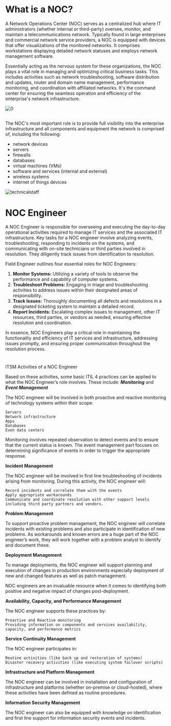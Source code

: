 # What is a NOC?
A Network Operations Center (NOC) serves as a centralized hub where IT administrators (whether internal or third-party) oversee, monitor, and maintain a telecommunications network. Typically found in large enterprises and commercial network service providers, a NOC is equipped with devices that offer visualizations of the monitored networks. It comprises workstations displaying detailed network statuses and employs network management software.

Essentially acting as the nervous system for these organizations, the NOC plays a vital role in managing and optimizing critical business tasks. This includes activities such as network troubleshooting, software distribution and updates, router and domain name management, performance monitoring, and coordination with affiliated networks. It's the command center for ensuring the seamless operation and efficiency of the enterprise's network infrastructure.

![0](https://github.com/Char-Hunt/noc/assets/138831832/053d36d7-ca11-4853-868a-12971b9d09a5)
##

The NOC's most important role is to provide full visibility into the enterprise infrastructure and all components and equipment the network is comprised of,  including the following:

  - network devices
  - servers
  - firewalls
  - databases
  - virtual machines (VMs)
  - software and services (internal and external)
  - wireless systems
  - internet of things devices

![technicalstaff](https://github.com/Char-Hunt/noc/assets/138831832/c19b94a2-80a0-46fe-a8b6-15b4ab705f26)

# NOC Engineer

A NOC Engineer is responsible for overseeing and executing the day-to-day operational activities required to manage IT services and the associated IT infrastructure. Key tasks for a NOC engineer involve analyzing events, troubleshooting, responding to incidents on the systems, and communicating with on-site technicians or third parties involved in resolution. They diligently track issues from identification to resolution.

Field Engineer outlines four essential roles for NOC Engineers:

  1. **Monitor Systems:** Utilizing a variety of tools to observe the performance and capability of computer systems.
  2. **Troubleshoot Problems:** Engaging in triage and troubleshooting activities to address issues within their designated areas of responsibility.
  3. **Track Issues:** Thoroughly documenting all defects and resolutions in a designated ticketing system to maintain a detailed record.
  4. **Report Incidents:** Escalating complex issues to management, other IT resources, third parties, or vendors as needed, ensuring effective resolution and coordination.

In essence, NOC Engineers play a critical role in maintaining the functionality and efficiency of IT services and infrastructure, addressing issues promptly, and ensuring proper communication throughout the resolution process. 
#
ITSM Activities of a NOC Engineer

Based on these activities, some basic ITIL 4 practices can be applied to what the NOC Engineer’s role involves. These include:
**_Monitoring_** and **_Event Management_**

The NOC engineer will be involved in both proactive and reactive monitoring of technology systems within their scope:

    Servers
    Network infrastructure
    Apps
    Databases
    Even data centers

Monitoring involves repeated observation to detect events and to ensure that the current status is known. The event management part focuses on determining significance of events in order to trigger the appropriate response.

**Incident Management**

The NOC engineer will be involved in first line troubleshooting of incidents arising from monitoring. During this activity, the NOC engineer will:

    Record incidents and correlate them with the events
    Apply appropriate workarounds
    Communicate and coordinate resolution with other support levels including third party partners and vendors.

**Problem Management**

To support proactive problem management, the NOC engineer will correlate incidents with existing problems and also participate in identification of new problems. As workarounds and known errors are a huge part of the NOC engineer’s work, they will work together with a problem analyst to identify and document these.

**Deployment Management**

To manage deployments, the NOC engineer will support planning and execution of changes in production environments especially deployment of new and changed features as well as patch management.

NOC engineers are an invaluable resource when it comes to identifying both positive and negative impact of changes post-deployment.

**Availability, Capacity, and Performance Management**

The NOC engineer supports these practices by:

    Proactive and Reactive monitoring
    Providing information on components and services availability, capacity, and performance metrics

**Service Continuity Management**

The NOC engineer participates in:

    Routine activities (like back up and restoration of systems)
    Disaster recovery activities (like executing system failover scripts)

**Infrastructure and Platform Management**

The NOC engineer can be involved in installation and configuration of infrastructure and platforms (whether on-premise or cloud-hosted), where these activities have been defined as routine procedures.

**Information Security Management**

The NOC engineer can also be equipped with knowledge on identification and first line support for information security events and incidents.

